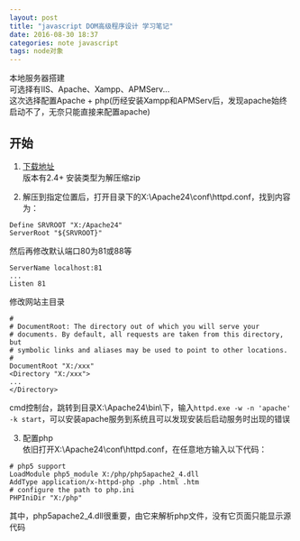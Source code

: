 ```yaml
---
layout: post
title: "javascript DOM高级程序设计 学习笔记"
date: 2016-08-30 18:37
categories: note javascript
tags: node对象
---
```




本地服务器搭建  
可选择有IIS、Apache、Xampp、APMServ...  
这次选择配置Apache + php(历经安装Xampp和APMServ后，发现apache始终启动不了，无奈只能直接来配置apache)




## 开始  
1. [下载地址](http://www.apachehaus.com/cgi-bin/download.plx)  
版本有2.4+ 安装类型为解压缩zip

2. 解压到指定位置后，打开目录下的X:\Apache24\conf\httpd.conf，找到内容为：

```
Define SRVROOT "X:/Apache24"
ServerRoot "${SRVROOT}"
```

然后再修改默认端口80为81或88等  

```
ServerName localhost:81
...
Listen 81
```

修改网站主目录  

```
#
# DocumentRoot: The directory out of which you will serve your
# documents. By default, all requests are taken from this directory, but
# symbolic links and aliases may be used to point to other locations.
#
DocumentRoot "X:/xxx"
<Directory "X:/xxx">
...
</Directory>
```

cmd控制台，跳转到目录X:\Apache24\bin\下，输入`httpd.exe -w -n 'apache' -k start`，可以安装apache服务到系统且可以发现安装后启动服务时出现的错误  

3. 配置php  
依旧打开X:\Apache24\conf\httpd.conf，在任意地方输入以下代码：  

```
# php5 support
LoadModule php5_module X:/php/php5apache2_4.dll
AddType application/x-httpd-php .php .html .htm
# configure the path to php.ini
PHPIniDir "X:/php"
```

其中，php5apache2_4.dll很重要，由它来解析php文件，没有它页面只能显示源代码









